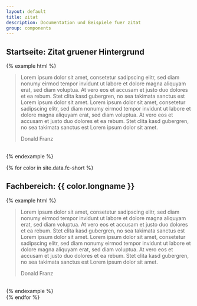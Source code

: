 ```yaml
---
layout: default
title: zitat
description: Documentation und Beispiele fuer zitat
group: components
---
```


<!-- zitat -->
<section>
  <h1>Startseite: Zitat gruener Hintergrund</h1>
  {% example html %}
  <section class="element-wrapper blockquote-gray">
    <div class="container">
      <div class="row">
        <div class="blockquote-wrapper">
          <blockquote>
            <p>Lorem ipsum dolor sit amet, consetetur sadipscing elitr, sed diam nonumy eirmod tempor invidunt ut labore et
              dolore magna aliquyam erat, sed diam voluptua. At vero eos et accusam et justo duo dolores et ea rebum. Stet
              clita kasd gubergren, no sea takimata sanctus est Lorem ipsum dolor sit amet. Lorem ipsum dolor sit amet,
              consetetur sadipscing elitr, sed diam nonumy eirmod tempor invidunt ut labore et dolore magna aliquyam erat,
              sed diam voluptua. At vero eos et accusam et justo duo dolores et ea rebum. Stet clita kasd gubergren, no
              sea takimata sanctus est Lorem ipsum dolor sit amet.</p>
            <footer>Donald Franz</footer>
          </blockquote>
          ​​​ </div>
      </div>
    </div>
  </section>
  {% endexample %}
</section>

<!-- Fachbereiche -->
{% for color in site.data.fc-short %}
<section>
  <h1>Fachbereich: {{ color.longname }}</h1>
  {% example html %}
  <section class="element-wrapper blockquote-fc-{{ color.shortname }}">
    <div class="container">
      <div class="row">
        <div class="blockquote-wrapper">
          <blockquote>
            <p>Lorem ipsum dolor sit amet, consetetur sadipscing elitr, sed diam nonumy eirmod tempor invidunt ut labore et
              dolore magna aliquyam erat, sed diam voluptua. At vero eos et accusam et justo duo dolores et ea rebum. Stet
              clita kasd gubergren, no sea takimata sanctus est Lorem ipsum dolor sit amet. Lorem ipsum dolor sit amet,
              consetetur sadipscing elitr, sed diam nonumy eirmod tempor invidunt ut labore et dolore magna aliquyam erat,
              sed diam voluptua. At vero eos et accusam et justo duo dolores et ea rebum. Stet clita kasd gubergren, no
              sea takimata sanctus est Lorem ipsum dolor sit amet.</p>
            <footer>Donald Franz</footer>
          </blockquote>
          ​​​ </div>
      </div>
    </div>
  </section>
  {% endexample %}
</section>
{% endfor %}
